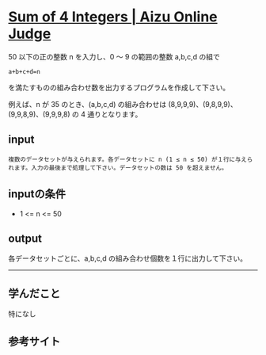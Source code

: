 [Sum of 4 Integers \| Aizu Online Judge](http://judge.u-aizu.ac.jp/onlinejudge/description.jsp?id=0008)
====

50 以下の正の整数 n を入力し、0 ～ 9 の範囲の整数 a,b,c,d の組で
```
a+b+c+d=n
```
を満たすものの組み合わせ数を出力するプログラムを作成して下さい。

例えば、n が 35 のとき、(a,b,c,d) の組み合わせは (8,9,9,9)、(9,8,9,9)、(9,9,8,9)、(9,9,9,8) の 4 通りとなります。

## input
```
複数のデータセットが与えられます。各データセットに n (1 ≤ n ≤ 50) が１行に与えられます。入力の最後まで処理して下さい。データセットの数は 50 を超えません。
```

## inputの条件
* 1 <= n <= 50

## output
各データセットごとに、a,b,c,d の組み合わせ個数を１行に出力して下さい。


----
## 学んだこと

特になし

## 参考サイト